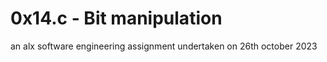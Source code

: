 <h1>0x14.c - Bit manipulation</h1>
<p> an alx software engineering assignment undertaken on 26th october 2023</p>
